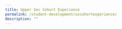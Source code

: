 ```yaml
---
title: Upper Sec Cohort Experience
permalink: /student-development/uscohortexperience/
description: ""
---
```


